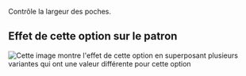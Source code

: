 Contrôle la largeur des poches.

## Effet de cette option sur le patron

![Cette image montre l'effet de cette option en superposant plusieurs variantes qui ont une valeur différente pour cette option](wahid_pocketwidth_sample.svg "Effet de cette option sur le patron")
